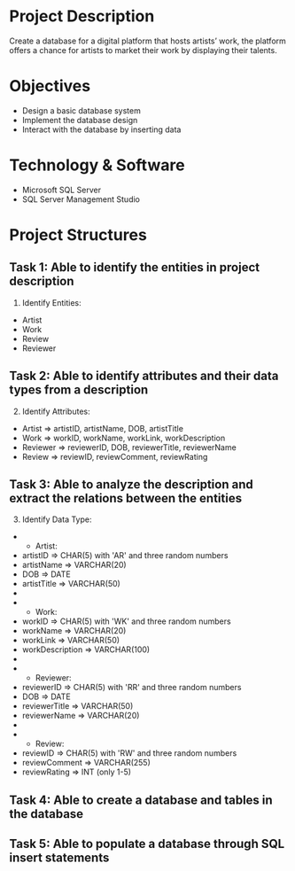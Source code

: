 # Project Description
Create a database for a digital platform that hosts artists’ work, the platform offers a chance for artists to market their work by displaying their talents. 

# Objectives
- Design a basic database system
- Implement the database design
- Interact with the database by inserting data

# Technology & Software
- Microsoft SQL Server
- SQL Server Management Studio

# Project Structures
## Task 1: Able to identify the entities in project description
1) Identify Entities:
 * Artist
 * Work
 * Review
 * Reviewer
 
## Task 2: Able to identify attributes and their data types from a description
2) Identify Attributes:
 * Artist => artistID, artistName, DOB, artistTitle
 * Work => workID, workName, workLink, workDescription
 * Reviewer => reviewerID, DOB, reviewerTitle, reviewerName
 * Review => reviewID, reviewComment, reviewRating
 
## Task 3: Able to analyze the description and extract the relations between the entities
3) Identify Data Type:
 * - Artist:
 *  artistID => CHAR(5) with 'AR' and three random numbers 
 *  artistName => VARCHAR(20) 
 *  DOB => DATE 
 *  artistTitle => VARCHAR(50)
 * 
 * - Work:
 *  workID => CHAR(5) with 'WK' and three random numbers
 *  workName => VARCHAR(20)
 *  workLink => VARCHAR(50)
 *  workDescription => VARCHAR(100)
 * 
 * - Reviewer:
 *  reviewerID => CHAR(5) with 'RR' and three random numbers 
 *  DOB => DATE 
 *  reviewerTitle => VARCHAR(50)
 *  reviewerName => VARCHAR(20)
 * 
 * - Review:
 *  reviewID => CHAR(5) with 'RW' and three random numbers 
 *  reviewComment => VARCHAR(255)
 *  reviewRating => INT (only 1-5) 
## Task 4: Able to create a database and tables in the database

## Task 5: Able to populate a database through SQL insert statements 
